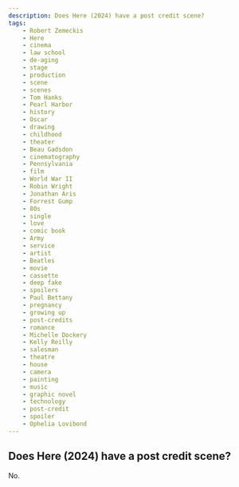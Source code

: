 ```yaml
---
description: Does Here (2024) have a post credit scene?
tags: 
    - Robert Zemeckis
    - Here
    - cinema
    - law school
    - de-aging
    - stage
    - production
    - scene
    - scenes
    - Tom Hanks
    - Pearl Harbor
    - history
    - Oscar
    - drawing
    - childhood
    - theater
    - Beau Gadsdon
    - cinematography
    - Pennsylvania
    - film
    - World War II
    - Robin Wright
    - Jonathan Aris
    - Forrest Gump
    - 80s
    - single
    - love
    - comic book
    - Army
    - service
    - artist
    - Beatles
    - movie
    - cassette
    - deep fake
    - spoilers
    - Paul Bettany
    - pregnancy
    - growing up
    - post-credits
    - romance
    - Michelle Dockery
    - Kelly Reilly
    - salesman
    - theatre
    - house
    - camera
    - painting
    - music
    - graphic novel
    - technology
    - post-credit
    - spoiler
    - Ophelia Lovibond
---
```


## Does Here (2024) have a post credit scene?

No.
